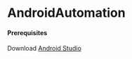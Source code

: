 # AndroidAutomation

#### Prerequisites

Download [Android Studio](https://developer.android.com/studio/)
